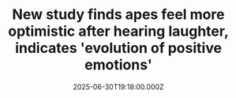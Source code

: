---
title: "New study finds apes feel more optimistic after hearing laughter, indicates 'evolution of positive emotions'"
date: 2025-06-30T19:18:00.000Z
category: Human Kindness
externalLink: "https://www.goodgoodgood.co/articles/apes-optimistic-after-hearing-laughter-study"
image: ""
excerpt: "A new study from Indiana University discovered that bonobos, humans’ closest living relatives, make similar vocalizations that share evolutionary origins with human laughter.…"
---